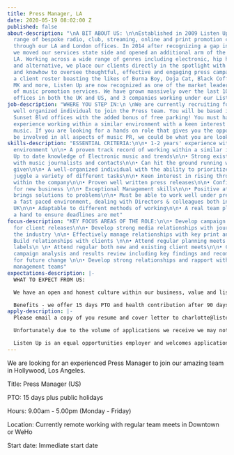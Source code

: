 ```yaml
---
title: Press Manager, LA
date: 2020-05-19 08:02:00 Z
published: false
about-description: "\nA BIT ABOUT US: \n\nEstablished in 2009 Listen Up offer a tailored
  range of bespoke radio, club, streaming, online and print promotion campaigns globally
  through our LA and London offices. In 2014 after recognizing a gap in the market
  we moved our services state side and opened an additional arm of the business in
  LA. Working across a wide range of genres including electronic, hip hop, r&b, pop
  and alternative, we place our clients directly in the spotlight with the experience
  and knowhow to oversee thoughtful, effective and engaging press campaigns. With
  a client roster boasting the likes of Burna Boy, Doja Cat, Black Coffee, Gallant,
  MK and more, Listen Up are now recognized as one of the market leaders in the world
  of music promotion services. We have grown massively over the last 10 years with
  offices in both the UK and US, and 3 companies working under our Listen Up umbrella."
job-description: "WHERE YOU STEP IN:\n \nWe are currently recruiting for an experienced,
  well organized individual to join the Press team. You will be based in our fantastic
  Sunset Blvd offices with the added bonus of free parking! You must have 1-2 years'
  experience working within a similar environment with a keen interest in electronic
  music. If you are looking for a hands on role that gives you the opportunity to
  be involved in all aspects of music PR, we could be what you are looking for."
skills-description: "ESSENTIAL CRITERIA:\n\n• 1-2 years' experience within a similar
  environment \n\n• A proven track record of working within a similar industry\n\n•
  Up to date knowledge of Electronic music and trends\n\n• Strong existing relationships
  with music journalists and contacts\n\n• Can hit the ground running with the roster
  given\n\n• A well-organized individual with the ability to prioritize workload and
  juggle a variety of different tasks\n\n• Keen interest in rising through the ranks
  within the company\n\n• Proven well written press releases\n\n• Confidence in pitching
  for new business \n\n• Exceptional Management skills\n\n• Positive attitude and
  brings solutions to problems\n\n• Must be able to work well under pressure within
  a fast paced environment, dealing with Directors & colleagues both in the US and
  UK\n\n• Adaptable to different methods of working\n\n• A real team player - lending
  a hand to ensure deadlines are met"
focus-description: "KEY FOCUS AREAS OF THE ROLE:\n\n• Develop campaign strategies
  for client releases\n\n• Develop strong media relationships with journalists in
  the industry \n\n• Effectively manage relationships with key print and online journalists\n\n•
  Build relationships with clients \n\n• Attend regular planning meets with record
  labels\n \n• Attend regular both new and existing client meets\n\n• Complete post
  campaign analysis and results review including key findings and recommendations
  for future change \n\n• Develop strong relationships and rapport with artists and
  management teams"
expectations-description: |-
  WHAT TO EXPECT FROM US:

  We have an open and honest culture within our business, value and listen to our staff whilst maintaining a fun working environment, encourage new ideas and offer career progression. Our staff events are legendary and you will be joining our well established team where you will be given genuine care and support from your colleagues and Directors.

  Benefits - we offer 15 days PTO and health contribution after 90 days' continuous service.
apply-description: |-
  Please email a copy of you resume and cover letter to charlotte@listen-up biz.

  Unfortunately due to the volume of applications we receive we may not be able to respond to everyone but thank you for your interest in working with us, please keep an eye out on our website for any future opportunities.

  Listen Up is an equal opportunities employer and welcomes applications from all suitably qualified persons regardless of their race, sex, disability, religion/belief, sexual orientation or age.
---
```


We are looking for an experienced Press Manager to join our amazing team in Hollywood, Los Angeles.

Title: Press Manager (US)

PTO: 15 days plus public holidays

Hours: 9.00am - 5.00pm (Monday - Friday)

Location: Currently remote working with regular team meets in Downtown or WeHo

Start date: Immediate start date